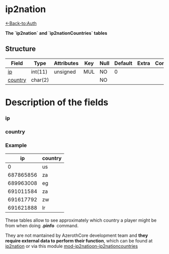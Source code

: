 # ip2nation

[<-Back-to:Auth](database-auth.md)

**The \`ip2nation\` and \`ip2nationCountries\` tables**

## Structure

| Field        | Type    | Attributes | Key | Null | Default | Extra | Comment |
|--------------|---------|------------|-----|------|---------|-------|---------|
| [ip][1]      | int(11) | unsigned   | MUL | NO   | 0       |       |         |
| [country][2] | char(2) |            |     | NO   |         |       |         |

[1]: #ip
[2]: #country

# Description of the fields

### ip

### country

### Example

| ip        | country |
|-----------|---------|
| 0         | us      |
| 687865856 | za      |
| 689963008 | eg      |
| 691011584 | za      |
| 691617792 | zw      |
| 691621888 | lr      |

These tables allow to see approximately which country a player might be from when doing **.pinfo <player>** command.

They are not mantained by AzerothCore development team and **they require external data to perform their function**, which can be found at
[ip2nation](http://www.ip2nation.com/ip2nation/Download) or via this module [mod-ip2natioon-ip2nationcountries](https://github.com/azerothcore/mod-ip2nation-ip2nationcontries)
